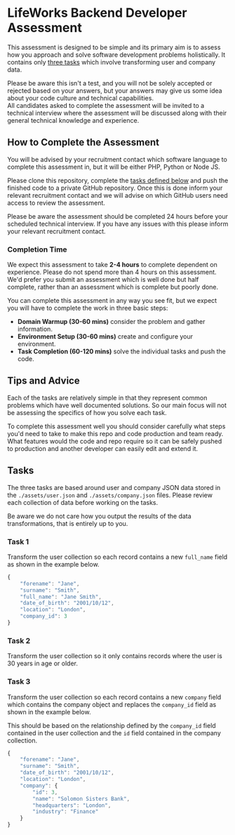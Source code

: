 # LifeWorks Backend Developer Assessment

This assessment is designed to be simple and its primary aim is to assess how you approach and solve software 
development problems holistically. 
It contains only [three tasks](#tasks) which involve transforming user and company data.

Please be aware this isn't a test, and you will not be solely accepted or rejected based on your answers, 
but your answers may give us some idea about your code culture and technical capabilities.  
All candidates asked to complete the assessment will be invited to a technical interview where the assessment 
will be discussed along with their general technical knowledge and experience.

## How to Complete the Assessment

You will be advised by your recruitment contact which software language to complete this assessment in, 
but it will be either PHP, Python or Node JS.

Please clone this repository, complete the [tasks defined below](#tasks) and push the finished code to a private 
GitHub repository. Once this is done inform your relevant recruitment contact and we will advise on which GitHub users 
need access to review the assessment.

Please be aware the assessment should be completed 24 hours before your scheduled technical interview. If you have 
any issues with this please inform your relevant recruitment contact. 

### Completion Time 

We expect this assessment to take **2-4 hours** to complete dependent on experience. Please do not spend more 
than 4 hours on this assessment. We'd prefer you submit an assessment which is well done but half complete, 
rather than an assessment which is complete but poorly done.

You can complete this assessment in any way you see fit, but we expect you will have to complete the work in three 
basic steps:

- **Domain Warmup (30-60 mins)** consider the problem and gather information.
- **Environment Setup (30-60 mins)** create and configure your environment.
- **Task Completion (60-120 mins)** solve the individual tasks and push the code.

## Tips and Advice

Each of the tasks are relatively simple in that they represent common problems which have well documented solutions. 
So our main focus will not be assessing the specifics of how you solve each task.

To complete this assessment well you should consider carefully what steps you'd need to take to make this repo and code 
production and team ready. What features would the code and repo require so it can be safely pushed to production 
and another developer can easily edit and extend it.

## Tasks

The three tasks are based around user and company JSON data stored in the `./assets/user.json` 
and `./assets/company.json` files. Please review each collection of data before working on the tasks.

Be aware we do not care how you output the results of the data transformations, that is entirely up to you.

### Task 1

Transform the user collection so each record contains a new `full_name` field as shown in the example below.

```js
{
    "forename": "Jane",
    "surname": "Smith",
    "full_name": "Jane Smith",
    "date_of_birth": "2001/10/12",
    "location": "London",
    "company_id": 3
}
```

### Task 2

Transform the user collection so it only contains records where the user is 30 years in age or older.

### Task 3

Transform the user collection so each record contains a new `company` field which contains the company object 
and replaces the `company_id` field as shown in the example below.

This should be based on the relationship defined by the `company_id` field contained in the user collection 
and the `id` field contained in the company collection.

```js
{
    "forename": "Jane",
    "surname": "Smith",
    "date_of_birth": "2001/10/12",
    "location": "London",
    "company": {
        "id": 3,
        "name": "Solomon Sisters Bank",
        "headquarters": "London",
        "industry": "Finance"
    }
}
```


